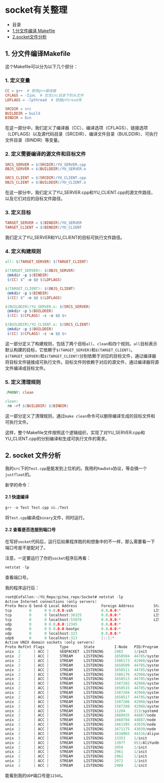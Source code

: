 # socket有关整理

* 目录
* [1.分文件编译 Makefile](#1-分文件编译makefile)
* [2.socket文件分析](#2-socket-文件分析)

## 1. 分文件编译Makefile

这个Makefile可以分为以下几个部分：

### 1. 定义变量

```makefile
CC = g++  # 使用g++编译器
CFLAGS = -Iinc  # 包含inc目录下的头文件
LDFLAGS = -lpthread  # 链接pthread库

SRCDIR = src
BUILDDIR = build
BINDIR = bin
```

在这一部分中，我们定义了编译器（CC）、编译选项（CFLAGS）、链接选项（LDFLAGS）以及源代码目录（SRCDIR）、编译文件目录（BUILDDIR）、可执行文件目录（BINDIR）等变量。

### 2. 定义需要编译的源文件和目标文件

```makefile
SRCS_SERVER = $(SRCDIR)/YU_SERVER.cpp
OBJS_SERVER = $(BUILDDIR)/YU_SERVER.o

SRCS_CLIENT = $(SRCDIR)/YU_CLIENT.cpp
OBJS_CLIENT = $(BUILDDIR)/YU_CLIENT.o
```

在这一部分中，我们定义了YU_SERVER.cpp和YU_CLIENT.cpp的源文件路径，以及它们对应的目标文件路径。

### 3. 定义目标

```makefile
TARGET_SERVER = $(BINDIR)/YU_SERVER
TARGET_CLIENT = $(BINDIR)/YU_CLIENT
```

我们定义了YU_SERVER和YU_CLIENT的目标可执行文件路径。

### 4. 定义构建规则

```makefile
all: $(TARGET_SERVER) $(TARGET_CLIENT)

$(TARGET_SERVER): $(OBJS_SERVER)
 @mkdir -p $(BINDIR)
 $(CC) $^ -o $@ $(LDFLAGS)

$(TARGET_CLIENT): $(OBJS_CLIENT)
 @mkdir -p $(BINDIR)
 $(CC) $^ -o $@ $(LDFLAGS)

$(BUILDDIR)/YU_SERVER.o: $(SRCS_SERVER)
 @mkdir -p $(BUILDDIR)
 $(CC) $(CFLAGS) -c -o $@ $<

$(BUILDDIR)/YU_CLIENT.o: $(SRCS_CLIENT)
 @mkdir -p $(BUILDDIR)
 $(CC) $(CFLAGS) -c -o $@ $<
```

这一部分定义了构建规则，包括了两个目标`all`、`clean`和四个规则。`all`目标表示默认构建的目标，它依赖于`$(TARGET_SERVER)`和`$(TARGET_CLIENT)`。`$(TARGET_SERVER)`和`$(TARGET_CLIENT)`分别依赖于对应的目标文件，通过编译器将目标文件链接成可执行文件。目标文件则依赖于对应的源文件，通过编译器将源文件编译成目标文件。

### 5. 定义清理规则

```makefile
.PHONY: clean

clean:
 rm -rf $(BUILDDIR) $(BINDIR)
```

这一部分定义了清理规则，通过`make clean`命令可以删除编译生成的目标文件和可执行文件。

这样，整个Makefile文件按照这个逻辑组织，实现了对YU_SERVER.cpp和YU_CLIENT.cpp的分别编译和生成可执行文件的需求。

## 2. socket 文件分析

我的`src`下的`Test.cpp`是能发到上位机的。我用的`RawData`协议，等会搞一个`justfloat`的。

新学的命令：

#### 2.1 快速编译

```c
g++ -o Test Test.cpp &&./Test
```

将`Test.cpp`编译成`binary`文件，同时运行。

#### 2.2 查看是否连接到端口号

在写好`socket`代码后，运行后如果程序跑的和想象中的不一样，那么需要看一下端口号是不是配对了。

注意，一定要运行了你的`socket`程序后再看：

```c
netstat -lp
```

查看端口号。

我的程序运行后：

```c
root@Cofallen:~/YU_Repo/gitea_repo/Socket# netstat -lp
Active Internet connections (only servers)
Proto Recv-Q Send-Q Local Address           Foreign Address         State       PID/Program name    
tcp        0      0 0.0.0.0:ssh             0.0.0.0:*               LISTEN      658/sshd: /usr/sbin 
tcp        0      0 localhost:36325         0.0.0.0:*               LISTEN      43039/node          
tcp        0      0 localhost:55878         0.0.0.0:*               LISTEN      44887/node          
udp        0      0 0.0.0.0:12345           0.0.0.0:*                           46760/./Test        
udp        0      0 0.0.0.0:bootpc          0.0.0.0:*                           521/dhclient        
udp        0      0 localhost:323           0.0.0.0:*                           687/chronyd         
udp6       0      0 localhost:323           [::]:*                              687/chronyd         
Active UNIX domain sockets (only servers)
Proto RefCnt Flags       Type       State         I-Node   PID/Program name     Path
unix  2      [ ACC ]     SEQPACKET  LISTENING     2983     1/init               /run/udev/control
unix  2      [ ACC ]     STREAM     LISTENING     1658504  44785/systemd        /run/user/1000/systemd/private
unix  2      [ ACC ]     STREAM     LISTENING     1586173  42960/systemd        /run/user/0/systemd/private
unix  2      [ ACC ]     STREAM     LISTENING     1658509  44785/systemd        /run/user/1000/gnupg/S.dirmngr
unix  2      [ ACC ]     STREAM     LISTENING     1658511  44785/systemd        /run/user/1000/gnupg/S.gpg-agent.browser
unix  2      [ ACC ]     STREAM     LISTENING     1586176  42960/systemd        /run/user/0/gnupg/S.dirmngr
unix  2      [ ACC ]     STREAM     LISTENING     1658513  44785/systemd        /run/user/1000/gnupg/S.gpg-agent.extra
unix  2      [ ACC ]     STREAM     LISTENING     1587202  42960/systemd        /run/user/0/gnupg/S.gpg-agent.browser
unix  2      [ ACC ]     STREAM     LISTENING     1658515  44785/systemd        /run/user/1000/gnupg/S.gpg-agent.ssh
unix  2      [ ACC ]     STREAM     LISTENING     1587204  42960/systemd        /run/user/0/gnupg/S.gpg-agent.extra
unix  2      [ ACC ]     STREAM     LISTENING     1658517  44785/systemd        /run/user/1000/gnupg/S.gpg-agent
unix  2      [ ACC ]     STREAM     LISTENING     1587206  42960/systemd        /run/user/0/gnupg/S.gpg-agent.ssh
unix  2      [ ACC ]     STREAM     LISTENING     1587208  42960/systemd        /run/user/0/gnupg/S.gpg-agent
unix  2      [ ACC ]     STREAM     LISTENING     11284    213/systemd-journal  /run/systemd/journal/io.systemd.journal
unix  2      [ ACC ]     STREAM     LISTENING     1660935  44887/node           /run/user/0/vscode-ipc-93da2809-e1aa-4697-9649-6b544a463386.sock
unix  2      [ ACC ]     STREAM     LISTENING     1660704  44887/node           /run/user/0/vscode-git-e28d2bd16a.sock
unix  2      [ ACC ]     STREAM     LISTENING     1661395  43039/node           /run/user/0/vscode-ipc-4e3be23e-441f-44dd-8a06-688a9a0314ce.sock
unix  2      [ ACC ]     STREAM     LISTENING     1671175  43039/node           /run/user/0/vscode-ipc-37d2acab-7f36-4503-9d27-1b20f021bc09.sock
unix  2      [ ACC ]     STREAM     LISTENING     1634065  44316/aliyun-servic  /tmp/aliyun_assist_service.sock
unix  2      [ ACC ]     STREAM     LISTENING     13353    1/init               /run/dbus/system_bus_socket
unix  2      [ ACC ]     STREAM     LISTENING     13977    853/AliYunDun        /usr/local/aegis/Aegis-<Guid(5A2C30A2-A87D-490A-9281-6765EDAD7CBA)>
unix  2      [ ACC ]     STREAM     LISTENING     2959     1/init               /run/systemd/private
unix  2      [ ACC ]     STREAM     LISTENING     2961     1/init               /run/systemd/userdb/io.systemd.DynamicUser
unix  2      [ ACC ]     STREAM     LISTENING     2962     1/init               /run/systemd/io.system.ManagedOOM
unix  2      [ ACC ]     STREAM     LISTENING     2972     1/init               /run/systemd/fsck.progress
unix  2      [ ACC ]     STREAM     LISTENING     2980     1/init               /run/systemd/journal/stdout
```

能看到我的`UDP`端口号是`12345`。
